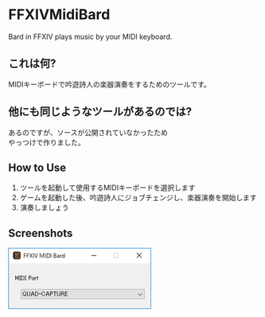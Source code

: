 # FFXIVMidiBard
Bard in FFXIV plays music by your MIDI keyboard.

## これは何?
MIDIキーボードで吟遊詩人の楽器演奏をするためのツールです。

## 他にも同じようなツールがあるのでは?
あるのですが、ソースが公開されていなかったため  
やっつけで作りました。

## How to Use
1. ツールを起動して使用するMIDIキーボードを選択します
2. ゲームを起動した後、吟遊詩人にジョブチェンジし、楽器演奏を開始します
3. 演奏しましょう

## Screenshots
![main_view](https://raw.githubusercontent.com/roy-n-roy/FFXIVMidiBard/master/image/main_view.png)
